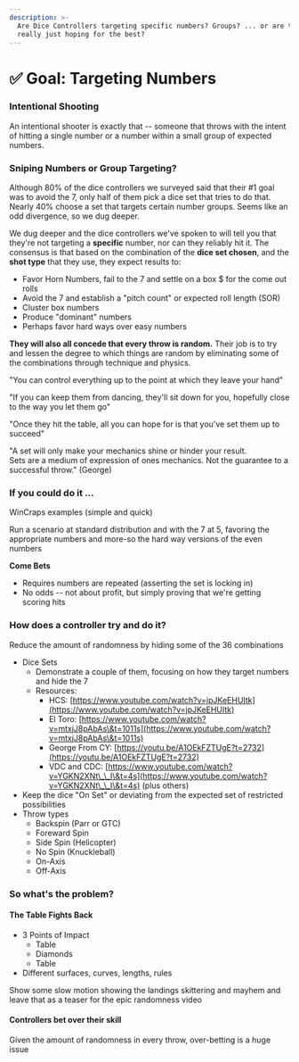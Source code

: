 ```yaml
---
description: >-
  Are Dice Controllers targeting specific numbers? Groups? ... or are they
  really just hoping for the best?
---
```


# ✅ Goal: Targeting Numbers

### Intentional Shooting

An intentional shooter is exactly that -- someone that throws with the intent of hitting a single number or a number within a small group of expected numbers. &#x20;

### Sniping Numbers or Group Targeting?

Although 80% of the dice controllers we surveyed said that their #1 goal was to avoid the 7, only half of them pick a dice set that tries to do that. Nearly 40% choose a set that targets certain number groups. Seems like an odd divergence, so we dug deeper.

We dug deeper and the dice controllers we've spoken to will tell you that they're not targeting a **specific** number, nor can they reliably hit it. The consensus is that based on the combination of the **dice set chosen**, and the **shot type** that they use, they expect results to:

* Favor Horn Numbers,  fail to the 7 and settle on a box $ for the come out rolls
* Avoid the 7 and establish a "pitch count" or expected roll length (SOR)
* Cluster box numbers&#x20;
* Produce "dominant" numbers
* Perhaps favor hard ways over easy numbers

**They will also all concede that every throw is random.** Their job is to try and lessen the degree to which things are random by eliminating some of the combinations through technique and physics.

"You can control everything up to the point at which they leave your hand"

"If you can keep them from dancing, they'll sit down for you, hopefully close to the way you let them go"

"Once they hit the table, all you can hope for is that you've set them up to succeed"

"A set will only make your mechanics shine or hinder your result.\
Sets are a medium of expression of ones mechanics. Not the guarantee to a successful throw." (George)

### If you could do it ...

WinCraps examples (simple and quick)

Run a scenario at standard distribution and with the 7 at 5, favoring the appropriate numbers and more-so the hard way versions of the even numbers

**Come Bets**&#x20;

* Requires numbers are repeated (asserting the set is locking in)
* No odds -- not about profit, but simply proving that we're getting scoring hits

### How does a controller try and do it?

Reduce the amount of randomness by hiding some of the 36 combinations

* Dice Sets
  * Demonstrate a couple of them, focusing on how they target numbers and hide the 7
  * Resources:
    * HCS: [https://www.youtube.com/watch?v=jpJKeEHUItk](https://www.youtube.com/watch?v=jpJKeEHUItk)
    * El Toro: [https://www.youtube.com/watch?v=mtxjJ8pAbAs\&t=1011s](https://www.youtube.com/watch?v=mtxjJ8pAbAs\&t=1011s)
    * George From CY: [https://youtu.be/A1OEkFZTUgE?t=2732](https://youtu.be/A1OEkFZTUgE?t=2732)
    * VDC and CDC: [https://www.youtube.com/watch?v=YGKN2XNt\_\_I\&t=4s](https://www.youtube.com/watch?v=YGKN2XNt\_\_I\&t=4s) (plus others)
* Keep the dice "On Set" or deviating from the expected set of restricted possibilities
* Throw types&#x20;
  * Backspin (Parr or GTC)
  * Foreward Spin
  * Side Spin (Helicopter)
  * No Spin (Knuckleball)
  * On-Axis
  * Off-Axis

###

### So what's the problem?

#### The Table Fights Back

* 3 Points of Impact
  * Table
  * Diamonds
  * Table&#x20;
* Different surfaces, curves, lengths, rules

Show some slow motion showing the landings skittering and mayhem and leave that as a teaser for the epic randomness video

#### Controllers bet over their skill

Given the amount of randomness in every throw, over-betting is a huge issue


